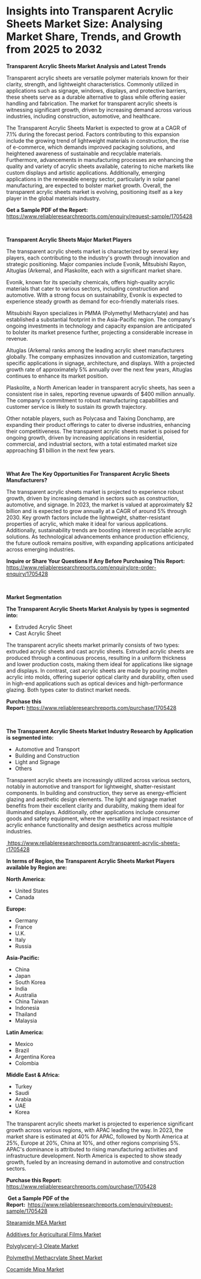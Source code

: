<p><h1>Insights into Transparent Acrylic Sheets Market Size: Analysing Market Share, Trends, and Growth from 2025 to 2032</h1></p><p><strong>Transparent Acrylic Sheets Market Analysis and Latest Trends</strong></p>
<p><p>Transparent acrylic sheets are versatile polymer materials known for their clarity, strength, and lightweight characteristics. Commonly utilized in applications such as signage, windows, displays, and protective barriers, these sheets serve as a durable alternative to glass while offering easier handling and fabrication. The market for transparent acrylic sheets is witnessing significant growth, driven by increasing demand across various industries, including construction, automotive, and healthcare.</p><p>The Transparent Acrylic Sheets Market is expected to grow at a CAGR of 7.1% during the forecast period. Factors contributing to this expansion include the growing trend of lightweight materials in construction, the rise of e-commerce, which demands improved packaging solutions, and heightened awareness of sustainable and recyclable materials. Furthermore, advancements in manufacturing processes are enhancing the quality and variety of acrylic sheets available, catering to niche markets like custom displays and artistic applications. Additionally, emerging applications in the renewable energy sector, particularly in solar panel manufacturing, are expected to bolster market growth. Overall, the transparent acrylic sheets market is evolving, positioning itself as a key player in the global materials industry.</p></p>
<p><strong>Get a Sample PDF of the Report:&nbsp;</strong> <a href="https://www.reliableresearchreports.com/enquiry/request-sample/1705428?utm_campaign=37&utm_medium=2&utm_source=Github&utm_content=ia&utm_term=09012025&utm_id=transparent-acrylic-sheets">https://www.reliableresearchreports.com/enquiry/request-sample/1705428</a></p>
<p>&nbsp;</p>
<p><strong>Transparent Acrylic Sheets Major Market Players</strong></p>
<p><p>The transparent acrylic sheets market is characterized by several key players, each contributing to the industry's growth through innovation and strategic positioning. Major companies include Evonik, Mitsubishi Rayon, Altuglas (Arkema), and Plaskolite, each with a significant market share.</p><p>Evonik, known for its specialty chemicals, offers high-quality acrylic materials that cater to various sectors, including construction and automotive. With a strong focus on sustainability, Evonik is expected to experience steady growth as demand for eco-friendly materials rises.</p><p>Mitsubishi Rayon specializes in PMMA (Polymethyl Methacrylate) and has established a substantial footprint in the Asia-Pacific region. The company's ongoing investments in technology and capacity expansion are anticipated to bolster its market presence further, projecting a considerable increase in revenue.</p><p>Altuglas (Arkema) ranks among the leading acrylic sheet manufacturers globally. The company emphasizes innovation and customization, targeting specific applications in signage, architecture, and displays. With a projected growth rate of approximately 5% annually over the next few years, Altuglas continues to enhance its market position.</p><p>Plaskolite, a North American leader in transparent acrylic sheets, has seen a consistent rise in sales, reporting revenue upwards of $400 million annually. The company's commitment to robust manufacturing capabilities and customer service is likely to sustain its growth trajectory.</p><p>Other notable players, such as Polycasa and Taixing Donchamp, are expanding their product offerings to cater to diverse industries, enhancing their competitiveness. The transparent acrylic sheets market is poised for ongoing growth, driven by increasing applications in residential, commercial, and industrial sectors, with a total estimated market size approaching $1 billion in the next few years.</p></p>
<p>&nbsp;</p>
<p><strong>What Are The Key Opportunities For Transparent Acrylic Sheets Manufacturers?</strong></p>
<p><p>The transparent acrylic sheets market is projected to experience robust growth, driven by increasing demand in sectors such as construction, automotive, and signage. In 2023, the market is valued at approximately $2 billion and is expected to grow annually at a CAGR of around 5% through 2030. Key growth factors include the lightweight, shatter-resistant properties of acrylic, which make it ideal for various applications. Additionally, sustainability trends are boosting interest in recyclable acrylic solutions. As technological advancements enhance production efficiency, the future outlook remains positive, with expanding applications anticipated across emerging industries.</p></p>
<p><strong>Inquire or Share Your Questions If Any Before Purchasing This Report:</strong> <a href="https://www.reliableresearchreports.com/enquiry/pre-order-enquiry/1705428?utm_campaign=37&utm_medium=2&utm_source=Github&utm_content=ia&utm_term=09012025&utm_id=transparent-acrylic-sheets">https://www.reliableresearchreports.com/enquiry/pre-order-enquiry/1705428</a></p>
<p>&nbsp;</p>
<p><strong>Market Segmentation</strong></p>
<p><strong>The Transparent Acrylic Sheets Market Analysis by types is segmented into:</strong></p>
<p><ul><li>Extruded Acrylic Sheet</li><li>Cast Acrylic Sheet</li></ul></p>
<p><p>The transparent acrylic sheets market primarily consists of two types: extruded acrylic sheets and cast acrylic sheets. Extruded acrylic sheets are produced through a continuous process, resulting in a uniform thickness and lower production costs, making them ideal for applications like signage and displays. In contrast, cast acrylic sheets are made by pouring molten acrylic into molds, offering superior optical clarity and durability, often used in high-end applications such as optical devices and high-performance glazing. Both types cater to distinct market needs.</p></p>
<p><strong>Purchase this Report:&nbsp;</strong><a href="https://www.reliableresearchreports.com/purchase/1705428?utm_campaign=37&utm_medium=2&utm_source=Github&utm_content=ia&utm_term=09012025&utm_id=transparent-acrylic-sheets">https://www.reliableresearchreports.com/purchase/1705428</a></p>
<p>&nbsp;</p>
<p><strong>The Transparent Acrylic Sheets Market Industry Research by Application is segmented into:</strong></p>
<p><ul><li>Automotive and Transport</li><li>Building and Construction</li><li>Light and Signage</li><li>Others</li></ul></p>
<p><p>Transparent acrylic sheets are increasingly utilized across various sectors, notably in automotive and transport for lightweight, shatter-resistant components. In building and construction, they serve as energy-efficient glazing and aesthetic design elements. The light and signage market benefits from their excellent clarity and durability, making them ideal for illuminated displays. Additionally, other applications include consumer goods and safety equipment, where the versatility and impact resistance of acrylic enhance functionality and design aesthetics across multiple industries.</p></p>
<p><a href="https://www.reliableresearchreports.com/transparent-acrylic-sheets-r1705428?utm_campaign=37&utm_medium=2&utm_source=Github&utm_content=ia&utm_term=09012025&utm_id=transparent-acrylic-sheets">&nbsp;https://www.reliableresearchreports.com/transparent-acrylic-sheets-r1705428</a></p>
<p><strong>In terms of Region, the Transparent Acrylic Sheets Market Players available by Region are:</strong></p>
<p>
    <p> <strong> North America: </strong>
        <ul>
            <li>United States</li>
            <li>Canada</li>
        </ul>
        </p> 
    <p> <strong> Europe: </strong>
        <ul>
            <li>Germany</li>
            <li>France</li>
            <li>U.K.</li>
            <li>Italy</li>
            <li>Russia</li>
        </ul>
        </p> 
    <p> <strong> Asia-Pacific: </strong>
        <ul>
            <li>China</li>
            <li>Japan</li>
            <li>South Korea</li>
            <li>India</li>
            <li>Australia</li>
            <li>China Taiwan</li>
            <li>Indonesia</li>
            <li>Thailand</li>
            <li>Malaysia</li>
        </ul>
        </p> 
    <p> <strong> Latin America: </strong>
        <ul>
            <li>Mexico</li>
            <li>Brazil</li>
            <li>Argentina Korea</li>
            <li>Colombia</li>
        </ul>
        </p> 
    <p> <strong> Middle East & Africa: </strong>
        <ul>
            <li>Turkey</li>
            <li>Saudi</li>
            <li>Arabia</li>
            <li>UAE</li>
            <li>Korea</li>
        </ul>
    </p>
    </p>
<p><p>The transparent acrylic sheets market is projected to experience significant growth across various regions, with APAC leading the way. In 2023, the market share is estimated at 40% for APAC, followed by North America at 25%, Europe at 20%, China at 10%, and other regions comprising 5%. APAC's dominance is attributed to rising manufacturing activities and infrastructure development. North America is expected to show steady growth, fueled by an increasing demand in automotive and construction sectors.</p></p>
<p><strong>Purchase this Report: </strong><a href="https://www.reliableresearchreports.com/purchase/1705428?utm_campaign=37&utm_medium=2&utm_source=Github&utm_content=ia&utm_term=09012025&utm_id=transparent-acrylic-sheets">https://www.reliableresearchreports.com/purchase/1705428</a></p>
<p>&nbsp;<strong>Get a Sample PDF of the Report:&nbsp;&nbsp;</strong><a href="https://www.reliableresearchreports.com/enquiry/request-sample/1705428?utm_campaign=37&utm_medium=2&utm_source=Github&utm_content=ia&utm_term=09012025&utm_id=transparent-acrylic-sheets">https://www.reliableresearchreports.com/enquiry/request-sample/1705428</a></p>
<p><strong></strong></p>
<p><p><a href="https://github.com/SanjidaKhan901/Market-Research-Report-List-1/blob/main/stearamide-mea-market.md?utm_campaign=37&utm_medium=2&utm_source=Github&utm_content=ia&utm_term=09012025&utm_id=transparent-acrylic-sheets">Stearamide MEA Market</a></p><p><a href="https://github.com/cheryjhonson/Market-Research-Report-List-1/blob/main/additives-for-agricultural-films-market.md?utm_campaign=37&utm_medium=2&utm_source=Github&utm_content=ia&utm_term=09012025&utm_id=transparent-acrylic-sheets">Additives for Agricultural Films Market</a></p><p><a href="https://github.com/tamvrosiya/Market-Research-Report-List-6/blob/main/polyglyceryl-3-oleate-market.md?utm_campaign=37&utm_medium=2&utm_source=Github&utm_content=ia&utm_term=09012025&utm_id=transparent-acrylic-sheets">Polyglyceryl-3 Oleate Market</a></p><p><a href="https://github.com/AngelaWalsh696/Market-Research-Report-List-1/blob/main/polymethyl-methacrylate-sheet-market.md?utm_campaign=37&utm_medium=2&utm_source=Github&utm_content=ia&utm_term=09012025&utm_id=transparent-acrylic-sheets">Polymethyl Methacrylate Sheet Market</a></p><p><a href="https://github.com/dierdrecrichton210/Market-Research-Report-List-1/blob/main/cocamide-mipa-market.md?utm_campaign=37&utm_medium=2&utm_source=Github&utm_content=ia&utm_term=09012025&utm_id=transparent-acrylic-sheets">Cocamide Mipa Market</a></p></p>